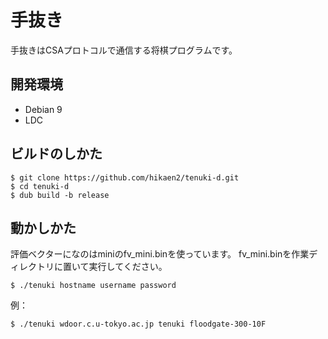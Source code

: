 # 手抜き
手抜きはCSAプロトコルで通信する将棋プログラムです。

## 開発環境
- Debian 9
- LDC

## ビルドのしかた
~~~
$ git clone https://github.com/hikaen2/tenuki-d.git
$ cd tenuki-d
$ dub build -b release
~~~

## 動かしかた
評価ベクターになのはminiのfv_mini.binを使っています。
fv_mini.binを作業ディレクトリに置いて実行してください。
~~~
$ ./tenuki hostname username password
~~~
例：
~~~
$ ./tenuki wdoor.c.u-tokyo.ac.jp tenuki floodgate-300-10F
~~~

